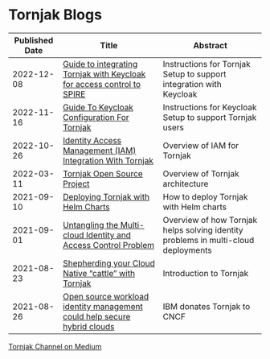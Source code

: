 # Tornjak Blogs

| Published Date | Title | Abstract |
|----------------| ------|----------|
| 2022-12-08 | [Guide to integrating Tornjak with Keycloak for access control to SPIRE](https://medium.com/universal-workload-identity/guide-to-integrating-tornjak-with-keycloak-for-access-control-to-spire-40a3d5ee5f5a) | Instructions for Tornjak Setup to support integration with Keycloak |
| 2022-11-16 | [Guide To Keycloak Configuration For Tornjak](https://medium.com/universal-workload-identity/step-by-step-guide-to-setup-keycloak-configuration-for-tornjak-dbe5c3049034) | Instructions for Keycloak Setup to support Tornjak users |
| 2022-10-26 | [Identity Access Management (IAM) Integration With Tornjak](https://medium.com/universal-workload-identity/identity-access-management-iam-integration-with-tornjak-749984966ab5) | Overview of IAM for Tornjak |
| 2022-03-11 | [Tornjak Open Source Project](https://medium.com/universal-workload-identity/tornjak-open-source-project-under-cncf-spifee-spire-43eb974e4bc9) | Overview of Tornjak architecture |
| 2021-09-10 | [Deploying Tornjak with Helm Charts](https://medium.com/universal-workload-identity/deploying-tornjak-with-helm-charts-e51fc21b962c) | How to deploy Tornjak with Helm charts |
| 2021-09-01 | [Untangling the Multi-cloud Identity and Access Control Problem](https://medium.com/universal-workload-identity/untangling-the-multi-cloud-identity-and-access-control-problem-ba4a51ec0e4a) | Overview of how Tornjak helps solving identity problems in multi-cloud deployments|
| 2021-08-23 | [Shepherding your Cloud Native “cattle” with Tornjak](https://medium.com/universal-workload-identity/shepherding-your-cloud-native-cattle-with-tornjak-eb0b9a7c96bc) | Introduction to Tornjak |
| 2021-08-26 | [Open source workload identity management could help secure hybrid clouds](https://research.ibm.com/blog/tornjak-project-cncf) | IBM donates Tornjak to CNCF |

[Tornjak Channel on Medium](https://medium.com/universal-workload-identity)
